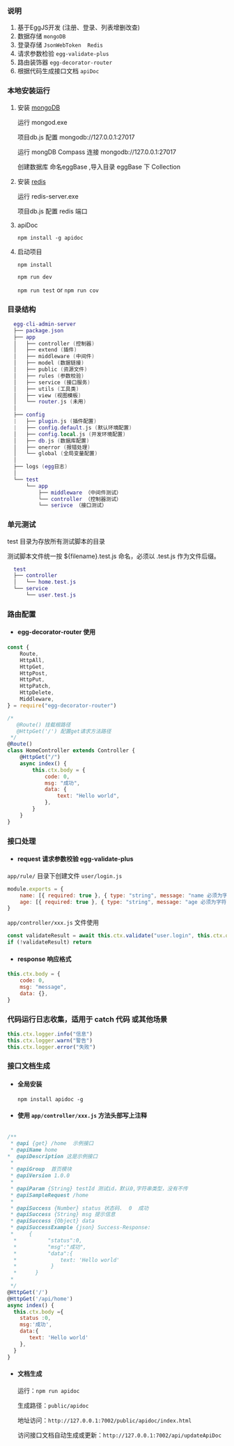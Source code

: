 ### 说明

1. 基于EggJS开发 (注册、登录、列表增删改查)
2. 数据存储 `mongoDB`
3. 登录存储 `JsonWebToken  Redis`
4. 请求参数检验 `egg-validate-plus` 
5. 路由装饰器 `egg-decorator-router`
5. 根据代码生成接口文档 `apiDoc`  

### 本地安装运行 

1. 安装 [mongoDB](https://www.mongodb.com/try/download/community)

   运行 mongod.exe 

   项目db.js 配置 mongodb://127.0.0.1:27017 
    
   运行 mongDB Compass 连接 mongodb://127.0.0.1:27017 

   创建数据库 命名eggBase ,导入目录 eggBase 下 Collection

2. 安装 [redis](https://github.com/tporadowski/redis/releases)

   运行 redis-server.exe 

   项目db.js 配置 redis 端口

3. apiDoc 

    `npm install -g apidoc`

4. 启动项目 

   `npm install`

   `npm run dev `

   `npm run test` or `npm run cov`
   
### 目录结构

```lua
  egg-cli-admin-server
  ├── package.json
  ├── app
  │   ├── controller (控制器)
  │   ├── extend (插件)
  │   ├── middleware (中间件)
  │   ├── model (数据链接)
  │   ├── public (资源文件)
  │   ├── rules (参数校验)
  │   ├── service (接口服务)
  │   ├── utils (工具类)
  │   ├── view (视图模板)
  │   └── router.js (未用)
  │
  ├── config
  |   ├── plugin.js (插件配置)
  |   ├── config.default.js (默认环境配置)
  │   ├── config.local.js (开发环境配置)
  │   ├── db.js (数据库配置)
  │   ├── onerror (报错处理)
  │   └── global (全局变量配置)
  │
  ├── logs (egg日志)
  │
  └── test
      └── app
          ├── middleware （中间件测试）
          └── controller （控制器测试）
          └── serivce （接口测试）

```

### 单元测试

test 目录为存放所有测试脚本的目录

测试脚本文件统一按 ${filename}.test.js 命名，必须以 .test.js 作为文件后缀。

```lua
  test
  ├── controller
  │   └── home.test.js
  └── service
      └── user.test.js
```

### 路由配置

- #### egg-decorator-router 使用

```js
const {
	Route,
	HttpAll,
	HttpGet,
	HttpPost,
	HttpPut,
	HttpPatch,
	HttpDelete,
	Middleware,
} = require("egg-decorator-router")

/*
   @Route() 挂载根路径
   @HttpGet('/') 配置get请求方法路径
 */
@Route()
class HomeController extends Controller {
	@HttpGet("/")
	async index() {
		this.ctx.body = {
			code: 0,
			msg: "成功",
			data: {
				text: "Hello world",
			},
		}
	}
}
```

### 接口处理

- #### request 请求参数校验 egg-validate-plus

`app/rule/` 目录下创建文件 `user/login.js`

```js
module.exports = {
	name: [{ required: true }, { type: "string", message: "name 必须为字符串" }],
	age: [{ required: true }, { type: "string", message: "age 必须为字符串" }],
}
```

`app/controller/xxx.js` 文件使用

```js
const validateResult = await this.ctx.validate("user.login", this.ctx.query)
if (!validateResult) return
```

- #### response 响应格式

```js
this.ctx.body = {
	code: 0,
	msg: "message",
	data: {},
}
```

### 代码运行日志收集，适用于 catch 代码 或其他场景

```js
this.ctx.logger.info("信息")
this.ctx.logger.warn("警告")
this.ctx.logger.error("失败")
```

### 接口文档生成

- #### 全局安装

  `npm install apidoc -g `

- #### 使用 `app/controller/xxx.js` 方法头部写上注释

```js

/**
 * @api {get} /home  示例接口
 * @apiName home
*  @apiDescription 这是示例接口
 *
 * @apiGroup  首页模块
 * @apiVersion 1.0.0
 *
 * @apiParam {String} testId 测试id，默认0,字符串类型，没有不传
 * @apiSampleRequest /home
 *
 * @apiSuccess {Number} status 状态码.  0  成功
 * @apiSuccess {String} msg 提示信息
 * @apiSuccess {Object} data
 * @apiSuccessExample {json} Success-Response:
 *     {
  *          "status":0,
  *          "msg":"成功",
  *          "data":{
  *              text: 'Hello world'
  *           }
  *      }
 *
 */
@HttpGet('/')
@HttpGet('/api/home')
async index() {
  this.ctx.body ={
    status :0,
    msg:'成功',
    data:{
       text: 'Hello world'
    },
  }
}

```

- #### 文档生成

  运行：`npm run apidoc`

  生成路径：`public/apidoc`

  地址访问：`http://127.0.0.1:7002/public/apidoc/index.html`

  访问接口文档自动生成或更新：`http://127.0.0.1:7002/api/updateApiDoc`

